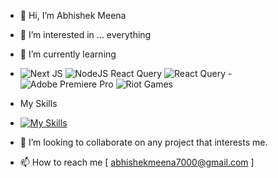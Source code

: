 - 👋 Hi, I’m Abhishek Meena
- 👀 I’m interested in ... everything
- 🌱 I’m currently learning
- ![Next JS](https://img.shields.io/badge/Next-black?style=for-the-badge&logo=next.js&logoColor=white) ![NodeJS](https://img.shields.io/badge/node.js-6DA55F?style=for-the-badge&logo=node.js&logoColor=white) React Query 	![React Query](https://img.shields.io/badge/-React%20Query-FF4154?style=for-the-badge&logo=react%20query&logoColor=white) - ![Adobe Premiere Pro](https://img.shields.io/badge/Adobe%20Premiere%20Pro-9999FF.svg?style=for-the-badge&logo=Adobe%20Premiere%20Pro&logoColor=white) ![Riot Games](https://img.shields.io/badge/riotgames-D32936.svg?style=for-the-badge&logo=riotgames&logoColor=white)

- My Skills
- [![My Skills](https://skillicons.dev/icons?i=js,html,css,react,nextjs,redux,tailwind,python,mysql,vim,pr)](https://skillicons.dev)

- 💞️ I’m looking to collaborate on any project that interests me.
- 📫 How to reach me [ abhishekmeena7000@gmail.com ]

<!---
Jason-infi/Jason-infi is a ✨ special ✨ repository because its `README.md` (this file) appears on your GitHub profile.
You can click the Preview link to take a look at your changes.
--->
